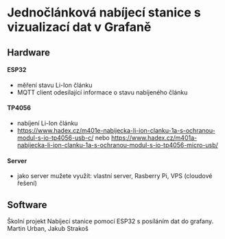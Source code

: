 # Jednočlánková nabíjecí stanice s vizualizací dat v Grafaně

## Hardware
#### ESP32
- měření stavu Li-Ion článku
- MQTT client odesílající informace o stavu nabíjeného článku

#### TP4056
- nabíjení Li-Ion článku
- https://www.hadex.cz/m401e-nabijecka-li-ion-clanku-1a-s-ochranou-modul-s-io-tp4056-usb-c/ nebo https://www.hadex.cz/m401a-nabijecka-li-ion-clanku-1a-s-ochranou-modul-s-io-tp4056-micro-usb/

#### Server
- jako server mužete využít:  vlastní server, Rasberry Pi, VPS (cloudové řešení)

## Software

Školní projekt
Nabíjecí  stanice pomocí ESP32 s posíláním dat do grafany.
Martin Urban, Jakub Strakoš
